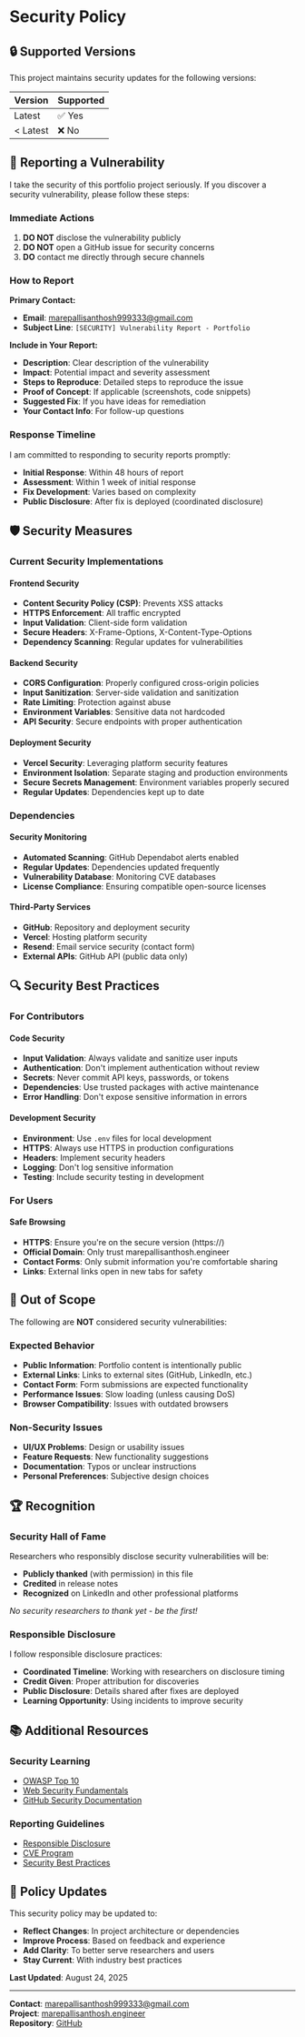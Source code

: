 # Security Policy

## 🔒 Supported Versions

This project maintains security updates for the following versions:

| Version | Supported          |
| ------- | ------------------ |
| Latest  | ✅ Yes             |
| < Latest| ❌ No              |

## 🚨 Reporting a Vulnerability

I take the security of this portfolio project seriously. If you discover a security vulnerability, please follow these steps:

### **Immediate Actions**

1. **DO NOT** disclose the vulnerability publicly
2. **DO NOT** open a GitHub issue for security concerns
3. **DO** contact me directly through secure channels

### **How to Report**

**Primary Contact:**
- **Email**: marepallisanthosh999333@gmail.com
- **Subject Line**: `[SECURITY] Vulnerability Report - Portfolio`

**Include in Your Report:**
- **Description**: Clear description of the vulnerability
- **Impact**: Potential impact and severity assessment
- **Steps to Reproduce**: Detailed steps to reproduce the issue
- **Proof of Concept**: If applicable (screenshots, code snippets)
- **Suggested Fix**: If you have ideas for remediation
- **Your Contact Info**: For follow-up questions

### **Response Timeline**

I am committed to responding to security reports promptly:

- **Initial Response**: Within 48 hours of report
- **Assessment**: Within 1 week of initial response
- **Fix Development**: Varies based on complexity
- **Public Disclosure**: After fix is deployed (coordinated disclosure)

## 🛡️ Security Measures

### **Current Security Implementations**

#### **Frontend Security**
- **Content Security Policy (CSP)**: Prevents XSS attacks
- **HTTPS Enforcement**: All traffic encrypted
- **Input Validation**: Client-side form validation
- **Secure Headers**: X-Frame-Options, X-Content-Type-Options
- **Dependency Scanning**: Regular updates for vulnerabilities

#### **Backend Security**
- **CORS Configuration**: Properly configured cross-origin policies
- **Input Sanitization**: Server-side validation and sanitization
- **Rate Limiting**: Protection against abuse
- **Environment Variables**: Sensitive data not hardcoded
- **API Security**: Secure endpoints with proper authentication

#### **Deployment Security**
- **Vercel Security**: Leveraging platform security features
- **Environment Isolation**: Separate staging and production environments
- **Secure Secrets Management**: Environment variables properly secured
- **Regular Updates**: Dependencies kept up to date

### **Dependencies**

#### **Security Monitoring**
- **Automated Scanning**: GitHub Dependabot alerts enabled
- **Regular Updates**: Dependencies updated frequently
- **Vulnerability Database**: Monitoring CVE databases
- **License Compliance**: Ensuring compatible open-source licenses

#### **Third-Party Services**
- **GitHub**: Repository and deployment security
- **Vercel**: Hosting platform security
- **Resend**: Email service security (contact form)
- **External APIs**: GitHub API (public data only)

## 🔍 Security Best Practices

### **For Contributors**

#### **Code Security**
- **Input Validation**: Always validate and sanitize user inputs
- **Authentication**: Don't implement authentication without review
- **Secrets**: Never commit API keys, passwords, or tokens
- **Dependencies**: Use trusted packages with active maintenance
- **Error Handling**: Don't expose sensitive information in errors

#### **Development Security**
- **Environment**: Use `.env` files for local development
- **HTTPS**: Always use HTTPS in production configurations
- **Headers**: Implement security headers
- **Logging**: Don't log sensitive information
- **Testing**: Include security testing in development

### **For Users**

#### **Safe Browsing**
- **HTTPS**: Ensure you're on the secure version (https://)
- **Official Domain**: Only trust marepallisanthosh.engineer
- **Contact Forms**: Only submit information you're comfortable sharing
- **Links**: External links open in new tabs for safety

## 🚫 Out of Scope

The following are **NOT** considered security vulnerabilities:

### **Expected Behavior**
- **Public Information**: Portfolio content is intentionally public
- **External Links**: Links to external sites (GitHub, LinkedIn, etc.)
- **Contact Form**: Form submissions are expected functionality
- **Performance Issues**: Slow loading (unless causing DoS)
- **Browser Compatibility**: Issues with outdated browsers

### **Non-Security Issues**
- **UI/UX Problems**: Design or usability issues
- **Feature Requests**: New functionality suggestions
- **Documentation**: Typos or unclear instructions
- **Personal Preferences**: Subjective design choices

## 🏆 Recognition

### **Security Hall of Fame**

Researchers who responsibly disclose security vulnerabilities will be:
- **Publicly thanked** (with permission) in this file
- **Credited** in release notes
- **Recognized** on LinkedIn and other professional platforms

*No security researchers to thank yet - be the first!*

### **Responsible Disclosure**

I follow responsible disclosure practices:
- **Coordinated Timeline**: Working with researchers on disclosure timing
- **Credit Given**: Proper attribution for discoveries
- **Public Disclosure**: Details shared after fixes are deployed
- **Learning Opportunity**: Using incidents to improve security

## 📚 Additional Resources

### **Security Learning**
- [OWASP Top 10](https://owasp.org/www-project-top-ten/)
- [Web Security Fundamentals](https://developer.mozilla.org/en-US/docs/Web/Security)
- [GitHub Security Documentation](https://docs.github.com/en/code-security)

### **Reporting Guidelines**
- [Responsible Disclosure](https://en.wikipedia.org/wiki/Responsible_disclosure)
- [CVE Program](https://cve.mitre.org/)
- [Security Best Practices](https://cheatsheetseries.owasp.org/)

## 🔄 Policy Updates

This security policy may be updated to:
- **Reflect Changes**: In project architecture or dependencies
- **Improve Process**: Based on feedback and experience
- **Add Clarity**: To better serve researchers and users
- **Stay Current**: With industry best practices

**Last Updated**: August 24, 2025

---

**Contact**: marepallisanthosh999333@gmail.com  
**Project**: [marepallisanthosh.engineer](https://marepallisanthosh.engineer)  
**Repository**: [GitHub](https://github.com/marepallisanthosh999333/marepallisanthosh.engineer)
